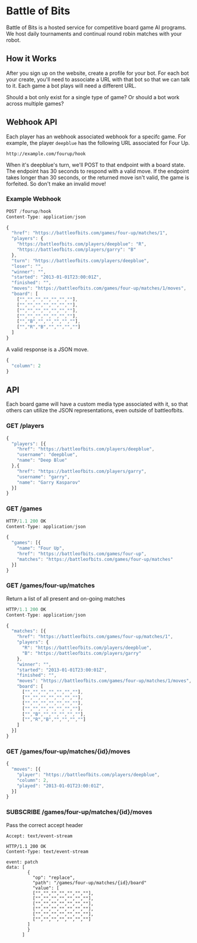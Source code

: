 # Battle of Bits

Battle of Bits is a hosted service for competitive board game AI programs. We
host daily tournaments and continual round robin matches with your robot.

## How it Works

After you sign up on the website, create a profile for your bot. For each bot
your create, you'll need to associate a URL with that bot so that we can talk
to it. Each game a bot plays will need a different URL.

Should a bot only exist for a single type of game? Or should a bot work across
multiple games?

## Webhook API

Each player has an webhook associated webhook for a specifc game. For example,
the player `deepblue` has the following URL associated for Four Up.

    http://example.com/fourup/hook

When it's deepblue's turn, we'll POST to that endpoint with a board state. The
endpoint has 30 seconds to respond with a valid move. If the endpoint takes
longer than 30 seconds, or the returned move isn't valid, the game is
forfeited.  So don't make an invalid move!

### Example Webhook

```js
POST /fourup/hook
Content-Type: application/json

{
  "href": "https://battleofbits.com/games/four-up/matches/1",
  "players": {
    "https://battleofbits.com/players/deepblue": "R",
    "https://battleofbits.com/players/garry": "B"
  },
  "turn": "https://battleofbits.com/players/deepblue",
  "loser": "",
  "winner": "",
  "started": "2013-01-01T23:00:01Z",
  "finished": "",
  "moves": "https://battleofbits.com/games/four-up/matches/1/moves",
  "board": [
    ["","","","","","",""],
    ["","","","","","",""],
    ["","","","","","",""],
    ["","","","","","",""],
    ["","B","","","","",""],
    ["","R","B","","","",""]
  ]
}
```

A valid response is a JSON move.

```js
{
  "column": 2
}
```

## API

Each board game will have a custom media type associated with it, so that
others can utilize the JSON representations, even outside of battleofbits. 

### GET /players

```js
{
  "players": [{
    "href": "https://battleofbits.com/players/deepblue",
    "username": "deepblue",
    "name": "Deep Blue"
  },{
    "href": "https://battleofbits.com/players/garry",
    "username": "garry",
    "name": "Garry Kasparov"
  }]
}
```

### GET /games

```js
HTTP/1.1 200 OK
Content-Type: application/json

{
  "games": [{
    "name": "Four Up",
    "href": "https://battleofbits.com/games/four-up",
    "matches": "https://battleofbits.com/games/four-up/matches"
  }]
}
```

### GET /games/four-up/matches

Return a list of all present and on-going matches

```js
HTTP/1.1 200 OK
Content-Type: application/json

{
  "matches": [{
    "href": "https://battleofbits.com/games/four-up/matches/1",
    "players": {
      "R": "https://battleofbits.com/players/deepblue",
      "B": "https://battleofbits.com/players/garry"
    },
    "winner": "",
    "started": "2013-01-01T23:00:01Z",
    "finished": "",
    "moves": "https://battleofbits.com/games/four-up/matches/1/moves",
    "board": [
      ["","","","","","",""],
      ["","","","","","",""],
      ["","","","","","",""],
      ["","","","","","",""],
      ["","B","","","","",""],
      ["","R","B","","","",""]
    ]
  }]
}
```

### GET /games/four-up/matches/{id}/moves

```js
{
  "moves": [{
    "player": "https://battleofbits.com/players/deepblue",
    "column": 2,
    "played": "2013-01-01T23:00:01Z",
  }]
}
```

### SUBSCRIBE /games/four-up/matches/{id}/moves

Pass the correct accept header

```
Accept: text/event-stream
```

```
HTTP/1.1 200 OK
Content-Type: text/event-stream

event: patch
data: [
        {
          "op": "replace",
          "path": "/games/four-up/matches/{id}/board"
          "value": [
	      ["","","","","","",""],
	      ["","","","","","",""],
	      ["","","","","","",""],
	      ["","","","","","",""],
	      ["","","","","","",""],
	      ["","","","","","",""]
	    ]
        }
      ]
```

